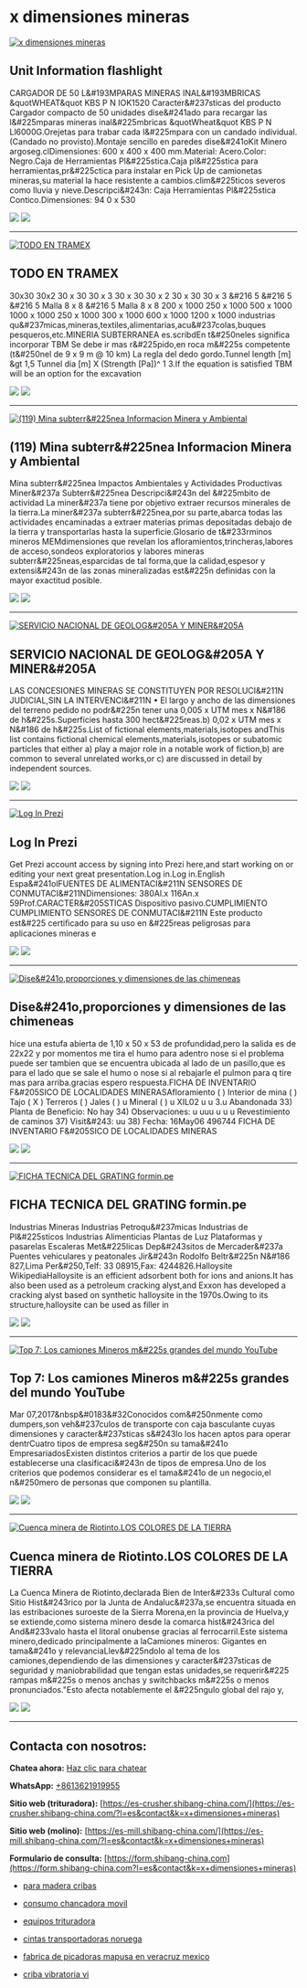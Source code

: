 # x dimensiones mineras

<a href="https://swt.shibang-china.com/?l=es&img&k=x+dimensiones+mineras" target="_blank">![x dimensiones mineras](http://static.shibang-china.com/all-800x300/914.jpg)</a>

## Unit Information flashlight
CARGADOR DE 50 L&#193MPARAS MINERAS INAL&#193MBRICAS &quotWHEAT&quot KBS P N IOK1520 Caracter&#237sticas del producto Cargador compacto de 50 unidades dise&#241ado para recargar las l&#225mparas mineras inal&#225mbricas &quotWheat&quot KBS P N Ll6000G.Orejetas para trabar cada l&#225mpara con un candado individual.(Candado no provisto).Montaje sencillo en paredes dise&#241oKit Minero argoseg.clDimensiones: 600 x 400 x 400 mm.Material: Acero.Color: Negro.Caja de Herramientas Pl&#225stica.Caja pl&#225stica para herramientas,pr&#225ctica para instalar en Pick Up de camionetas mineras,su material la hace resistente a cambios.clim&#225ticos severos como lluvia y nieve.Descripci&#243n: Caja Herramientas Pl&#225stica Contico.Dimensiones: 94 0 x 530


<a href="https://whatsapp.shibangsoft.com/WhatsApp.php" target="_blank" title="WhatsApp">![](http://static.shibang-china.com/icon/whatsapp.png)</a> <a href="https://swt.shibang-china.com/?l=es&icon&k=x+dimensiones+mineras" target="_blank">![](http://static.shibang-china.com/icon/chat-es.png)</a>

---

<a href="https://swt.shibang-china.com/?l=es&img&k=x+dimensiones+mineras" target="_blank">![TODO EN TRAMEX](http://static.shibang-china.com/all-800x300/137.jpg)</a>

## TODO EN TRAMEX
30x30 30x2 30 x 30 30 x 3 30 x 30 30 x 2 30 x 30 30 x 3 &#216 5 &#216 5 &#216 5 Malla 8 x 8 &#216 5 Malla 8 x 8 200 x 1000 250 x 1000 500 x 1000 1000 x 1000 250 x 1000 300 x 1000 600 x 1000 1200 x 1000 industrias qu&#237micas,mineras,textiles,alimentarias,acu&#237colas,buques pesqueros,etc.MINERIA SUBTERRANEA es.scribdEn t&#250neles significa incorporar TBM Se debe ir mas r&#225pido,en roca m&#225s competente (t&#250nel de 9 x 9 m @ 10 km) La regla del dedo gordo.Tunnel length [m] &gt 1,5 Tunnel dia [m] X (Strength [Pa])^ 1 3.If the equation is satisfied TBM will be an option for the excavation


<a href="https://whatsapp.shibangsoft.com/WhatsApp.php" target="_blank" title="WhatsApp">![](http://static.shibang-china.com/icon/whatsapp.png)</a> <a href="https://swt.shibang-china.com/?l=es&icon&k=x+dimensiones+mineras" target="_blank">![](http://static.shibang-china.com/icon/chat-es.png)</a>

---

<a href="https://swt.shibang-china.com/?l=es&img&k=x+dimensiones+mineras" target="_blank">![(119) Mina subterr&#225nea Informacion Minera y Ambiental](http://static.shibang-china.com/all-800x300/466.jpg)</a>

## (119) Mina subterr&#225nea Informacion Minera y Ambiental
Mina subterr&#225nea Impactos Ambientales y Actividades Productivas Miner&#237a Subterr&#225nea Descripci&#243n del &#225mbito de actividad La miner&#237a tiene por objetivo extraer recursos minerales de la tierra.La miner&#237a subterr&#225nea,por su parte,abarca todas las actividades encaminadas a extraer materias primas depositadas debajo de la tierra y transportarlas hasta la superficie.Glosario de t&#233rminos mineros MEMdimensiones que revelan los afloramientos,trincheras,labores de acceso,sondeos exploratorios y labores mineras subterr&#225neas,esparcidas de tal forma,que la calidad,espesor y extensi&#243n de las zonas mineralizadas est&#225n definidas con la mayor exactitud posible.


<a href="https://whatsapp.shibangsoft.com/WhatsApp.php" target="_blank" title="WhatsApp">![](http://static.shibang-china.com/icon/whatsapp.png)</a> <a href="https://swt.shibang-china.com/?l=es&icon&k=x+dimensiones+mineras" target="_blank">![](http://static.shibang-china.com/icon/chat-es.png)</a>

---

<a href="https://swt.shibang-china.com/?l=es&img&k=x+dimensiones+mineras" target="_blank">![SERVICIO NACIONAL DE GEOLOG&#205A Y MINER&#205A](http://static.shibang-china.com/all-800x300/1345.jpg)</a>

## SERVICIO NACIONAL DE GEOLOG&#205A Y MINER&#205A
LAS CONCESIONES MINERAS SE CONSTITUYEN POR RESOLUCI&#211N JUDICIAL,SIN LA INTERVENCI&#211N • El largo y ancho de las dimensiones del terreno pedido no podr&#225n tener una 0,005 x UTM mes x N&#186 de h&#225s.Superficies hasta 300 hect&#225reas.b) 0,02 x UTM mes x N&#186 de h&#225s.List of fictional elements,materials,isotopes andThis list contains fictional chemical elements,materials,isotopes or subatomic particles that either a) play a major role in a notable work of fiction,b) are common to several unrelated works,or c) are discussed in detail by independent sources.


<a href="https://whatsapp.shibangsoft.com/WhatsApp.php" target="_blank" title="WhatsApp">![](http://static.shibang-china.com/icon/whatsapp.png)</a> <a href="https://swt.shibang-china.com/?l=es&icon&k=x+dimensiones+mineras" target="_blank">![](http://static.shibang-china.com/icon/chat-es.png)</a>

---

<a href="https://swt.shibang-china.com/?l=es&img&k=x+dimensiones+mineras" target="_blank">![Log In Prezi](http://static.shibang-china.com/all-800x300/1182.jpg)</a>

## Log In Prezi
Get Prezi account access by signing into Prezi here,and start working on or editing your next great presentation.Log in.Log in.English Espa&#241olFUENTES DE ALIMENTACI&#211N SENSORES DE CONMUTACI&#211NDimensiones: 380Al.x 116An.x 59Prof.CARACTER&#205STICAS Dispositivo pasivo.CUMPLIMIENTO CUMPLIMIENTO SENSORES DE CONMUTACI&#211N Este producto est&#225 certiﬁcado para su uso en &#225reas peligrosas para aplicaciones mineras e


<a href="https://whatsapp.shibangsoft.com/WhatsApp.php" target="_blank" title="WhatsApp">![](http://static.shibang-china.com/icon/whatsapp.png)</a> <a href="https://swt.shibang-china.com/?l=es&icon&k=x+dimensiones+mineras" target="_blank">![](http://static.shibang-china.com/icon/chat-es.png)</a>

---

<a href="https://swt.shibang-china.com/?l=es&img&k=x+dimensiones+mineras" target="_blank">![Dise&#241o,proporciones y dimensiones de las chimeneas](http://static.shibang-china.com/all-800x300/562.jpg)</a>

## Dise&#241o,proporciones y dimensiones de las chimeneas
hice una estufa abierta de 1,10 x 50 x 53 de profundidad,pero la salida es de 22x22 y por momentos me tira el humo para adentro nose si el problema puede ser tambien que se encuentra ubicada al lado de un pasillo,que es para el lado que se sale el humo o nose si al rebajarle el pulmon para q tire mas para arriba.gracias espero respuesta.FICHA DE INVENTARIO F&#205SICO DE LOCALIDADES MINERASAfloramiento ( ) Interior de mina ( ) Tajo ( X ) Terreros ( ) Jales ( ) u Mineral ( ) u XIL02 u u 3.u Abandonada 33) Planta de Beneficio: No hay 34) Observaciones: u uuu u u u Revestimiento de caminos 37) Visit&#243: uu 38) Fecha: 16May06 496744 FICHA DE INVENTARIO F&#205SICO DE LOCALIDADES MINERAS


<a href="https://whatsapp.shibangsoft.com/WhatsApp.php" target="_blank" title="WhatsApp">![](http://static.shibang-china.com/icon/whatsapp.png)</a> <a href="https://swt.shibang-china.com/?l=es&icon&k=x+dimensiones+mineras" target="_blank">![](http://static.shibang-china.com/icon/chat-es.png)</a>

---

<a href="https://swt.shibang-china.com/?l=es&img&k=x+dimensiones+mineras" target="_blank">![FICHA TECNICA DEL GRATING formin.pe](http://static.shibang-china.com/all-800x300/223.jpg)</a>

## FICHA TECNICA DEL GRATING formin.pe
Industrias Mineras Industrias Petroqu&#237micas Industrias de Pl&#225sticos Industrias Alimenticias Plantas de Luz Plataformas y pasarelas Escaleras Met&#225licas Dep&#243sitos de Mercader&#237a Puentes vehiculares y peatonales Jir&#243n Rodolfo Beltr&#225n N&#186 827,Lima Per&#250,Telf: 33 08915,Fax: 4244826.Halloysite WikipediaHalloysite is an efficient adsorbent both for ions and anions.It has also been used as a petroleum cracking alyst,and Exxon has developed a cracking alyst based on synthetic halloysite in the 1970s.Owing to its structure,halloysite can be used as filler in


<a href="https://whatsapp.shibangsoft.com/WhatsApp.php" target="_blank" title="WhatsApp">![](http://static.shibang-china.com/icon/whatsapp.png)</a> <a href="https://swt.shibang-china.com/?l=es&icon&k=x+dimensiones+mineras" target="_blank">![](http://static.shibang-china.com/icon/chat-es.png)</a>

---

<a href="https://swt.shibang-china.com/?l=es&img&k=x+dimensiones+mineras" target="_blank">![Top 7: Los camiones Mineros m&#225s grandes del mundo YouTube](http://static.shibang-china.com/all-800x300/1319.jpg)</a>

## Top 7: Los camiones Mineros m&#225s grandes del mundo YouTube
Mar 07,2017&nbsp&#0183&#32Conocidos com&#250nmente como dumpers,son veh&#237culos de transporte con caja basculante cuyas dimensiones y caracter&#237sticas s&#243lo los hacen aptos para operar dentrCuatro tipos de empresa seg&#250n su tama&#241o EmpresariadosExisten distintos criterios a partir de los que puede establecerse una clasificaci&#243n de tipos de empresa.Uno de los criterios que podemos considerar es el tama&#241o de un negocio,el n&#250mero de personas que componen su plantilla.


<a href="https://whatsapp.shibangsoft.com/WhatsApp.php" target="_blank" title="WhatsApp">![](http://static.shibang-china.com/icon/whatsapp.png)</a> <a href="https://swt.shibang-china.com/?l=es&icon&k=x+dimensiones+mineras" target="_blank">![](http://static.shibang-china.com/icon/chat-es.png)</a>

---

<a href="https://swt.shibang-china.com/?l=es&img&k=x+dimensiones+mineras" target="_blank">![Cuenca minera de Riotinto.LOS COLORES DE LA TIERRA](http://static.shibang-china.com/all-800x300/1440.jpg)</a>

## Cuenca minera de Riotinto.LOS COLORES DE LA TIERRA
La Cuenca Minera de Riotinto,declarada Bien de Inter&#233s Cultural como Sitio Hist&#243rico por la Junta de Andaluc&#237a,se encuentra situada en las estribaciones suroeste de la Sierra Morena,en la provincia de Huelva,y se extiende,como sistema minero desde la comarca hist&#243rica del And&#233valo hasta el litoral onubense gracias al ferrocarril.Este sistema minero,dedicado principalmente a laCamiones mineros: Gigantes en tama&#241o y relevanciaLlev&#225ndolo al tema de los camiones,dependiendo de las dimensiones y caracter&#237sticas de seguridad y maniobrabilidad que tengan estas unidades,se requerir&#225 rampas m&#225s o menos anchas y switchbacks m&#225s o menos pronunciados."Esto afecta notablemente el &#225ngulo global del rajo y,


<a href="https://whatsapp.shibangsoft.com/WhatsApp.php" target="_blank" title="WhatsApp">![](http://static.shibang-china.com/icon/whatsapp.png)</a> <a href="https://swt.shibang-china.com/?l=es&icon&k=x+dimensiones+mineras" target="_blank">![](http://static.shibang-china.com/icon/chat-es.png)</a>

---
## Contacta con nosotros:

**Chatea ahora:** [Haz clic para chatear](https://swt.shibang-china.com?l=es&contact&k=x+dimensiones+mineras)

**WhatsApp:**  [+8613621919955](https://whatsapp.shibangsoft.com/WhatsApp.php)

**Sitio web (trituradora):** [https://es-crusher.shibang-china.com/](https://es-crusher.shibang-china.com/?l=es&contact&k=x+dimensiones+mineras)

**Sitio web (molino):** [https://es-mill.shibang-china.com/](https://es-mill.shibang-china.com/?l=es&contact&k=x+dimensiones+mineras)

**Formulario de consulta:** [https://form.shibang-china.com](https://form.shibang-china.com?l=es&contact&k=x+dimensiones+mineras)

* [para madera cribas](../83/para%20madera%20cribas.md)

* [consumo chancadora movil](../81/consumo%20chancadora%20movil.md)

* [equipos trituradora](../83/equipos%20trituradora.md)

* [cintas transportadoras noruega](../94/cintas%20transportadoras%20noruega.md)

* [fabrica de picadoras mapusa en veracruz mexico](../87/fabrica%20de%20picadoras%20mapusa%20en%20veracruz%20mexico.md)

* [criba vibratoria vi](../86/criba%20vibratoria%20vi.md)